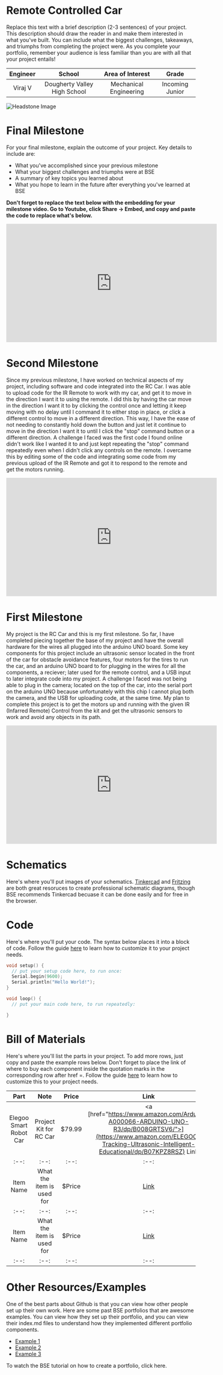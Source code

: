 # Remote Controlled Car
Replace this text with a brief description (2-3 sentences) of your project. This description should draw the reader in and make them interested in what you've built. You can include what the biggest challenges, takeaways, and triumphs from completing the project were. As you complete your portfolio, remember your audience is less familiar than you are with all that your project entails!

| **Engineer** | **School** | **Area of Interest** | **Grade** |
|:--:|:--:|:--:|:--:|
| Viraj V | Dougherty Valley High School | Mechanical Engineering | Incoming Junior

![Headstone Image](IMG_3642.thumbnail.jpg)
  
# Final Milestone
For your final milestone, explain the outcome of your project. Key details to include are:
- What you've accomplished since your previous milestone
- What your biggest challenges and triumphs were at BSE
- A summary of key topics you learned about
- What you hope to learn in the future after everything you've learned at BSE

**Don't forget to replace the text below with the embedding for your milestone video. Go to Youtube, click Share -> Embed, and copy and paste the code to replace what's below.**

<iframe width="560" height="315" src="https://www.youtube.com/embed/F7M7imOVGug" title="YouTube video player" frameborder="0" allow="accelerometer; autoplay; clipboard-write; encrypted-media; gyroscope; picture-in-picture; web-share" allowfullscreen></iframe>

# Second Milestone
Since my previous milestone, I have worked on technical aspects of my project, including software and code integrated into the RC Car. I was able to upload code for the IR Remote to work with my car, and get it to move in the direction I want it to using the remote. I did this by having the car move in the direction I want it to by clicking the control once and letting it keep moving with no delay until I command it to either stop in place, or click a different control to move in a different direction. This way, I have the ease of not needing to constantly hold down the button and just let it continue to move in the direction I want it to until I click the "stop" command button or a different direction. A challenge I faced was the first code I found online didn't work like I wanted it to and just kept repeating the "stop" command repeatedly even when I didn't click any controls on the remote. I overcame this by editing some of the code and integrating some code from my previous upload of the IR Remote and got it to respond to the remote and get the motors running.

<iframe width="560" height="315" src="https://www.youtube.com/embed/vc1ye0t6fUM" title="YouTube video player" frameborder="0" allow="accelerometer; autoplay; clipboard-write; encrypted-media; gyroscope; picture-in-picture; web-share" allowfullscreen></iframe>

# First Milestone
My project is the RC Car and this is my first milestone. So far, I have completed piecing together the base of my project and have the overall hardware for the wires all plugged into the arduino UNO board. Some key components for this project include an ultrasonic sensor located in the front of the car for obstacle avoidance features, four motors for the tires to run the car, and an arduino UNO board to for plugging in the wires for all the components, a reciever; later used for the remote control, and a USB input to later integrate code into my project. A challenge I faced was not being able to plug in the camera; located on the top of the car, into the serial port on the arduino UNO because unfortunately with this chip I cannot plug both the camera, and the USB for uploading code, at the same time. My plan to complete this project is to get the motors up and running with the given IR (Infarred Remote) Control from the kit and get the ultrasonic sensors to work and avoid any objects in its path.  

<iframe width="560" height="315" src="https://www.youtube.com/embed/lkt41rrJCsg" title="YouTube video player" frameborder="0" allow="accelerometer; autoplay; clipboard-write; encrypted-media; gyroscope; picture-in-picture; web-share" allowfullscreen></iframe>

# Schematics 
Here's where you'll put images of your schematics. [Tinkercad](https://www.tinkercad.com/blog/official-guide-to-tinkercad-circuits) and [Fritzing](https://fritzing.org/learning/) are both great resoruces to create professional schematic diagrams, though BSE recommends Tinkercad becuase it can be done easily and for free in the browser. 

# Code
Here's where you'll put your code. The syntax below places it into a block of code. Follow the guide [here]([url](https://www.markdownguide.org/extended-syntax/)) to learn how to customize it to your project needs. 

```c++
void setup() {
  // put your setup code here, to run once:
  Serial.begin(9600);
  Serial.println("Hello World!");
}

void loop() {
  // put your main code here, to run repeatedly:

}
```

# Bill of Materials
Here's where you'll list the parts in your project. To add more rows, just copy and paste the example rows below.
Don't forget to place the link of where to buy each component inside the quotation marks in the corresponding row after href =. Follow the guide [here]([url](https://www.markdownguide.org/extended-syntax/)) to learn how to customize this to your project needs. 

| **Part** | **Note** | **Price** | **Link** |
|:--:|:--:|:--:|:--:|
| Elegoo Smart Robot Car | Project Kit for RC Car | $79.99 | <a [href="https://www.amazon.com/Arduino-A000066-ARDUINO-UNO-R3/dp/B008GRTSV6/">](https://www.amazon.com/ELEGOO-Tracking-Ultrasonic-Intelligent-Educational/dp/B07KPZ8RSZ) Link </a> |
|:--:|:--:|:--:|:--:|
| Item Name | What the item is used for | $Price | <a href="https://www.amazon.com/Arduino-A000066-ARDUINO-UNO-R3/dp/B008GRTSV6/"> Link </a> |
|:--:|:--:|:--:|:--:|
| Item Name | What the item is used for | $Price | <a href="https://www.amazon.com/Arduino-A000066-ARDUINO-UNO-R3/dp/B008GRTSV6/"> Link </a> |
|:--:|:--:|:--:|:--:|

# Other Resources/Examples
One of the best parts about Github is that you can view how other people set up their own work. Here are some past BSE portfolios that are awesome examples. You can view how they set up their portfolio, and you can view their index.md files to understand how they implemented different portfolio components.
- [Example 1](https://trashytuber.github.io/YimingJiaBlueStamp/)
- [Example 2](https://sviatil0.github.io/Sviatoslav_BSE/)
- [Example 3](https://arneshkumar.github.io/arneshbluestamp/)

To watch the BSE tutorial on how to create a portfolio, click here.
